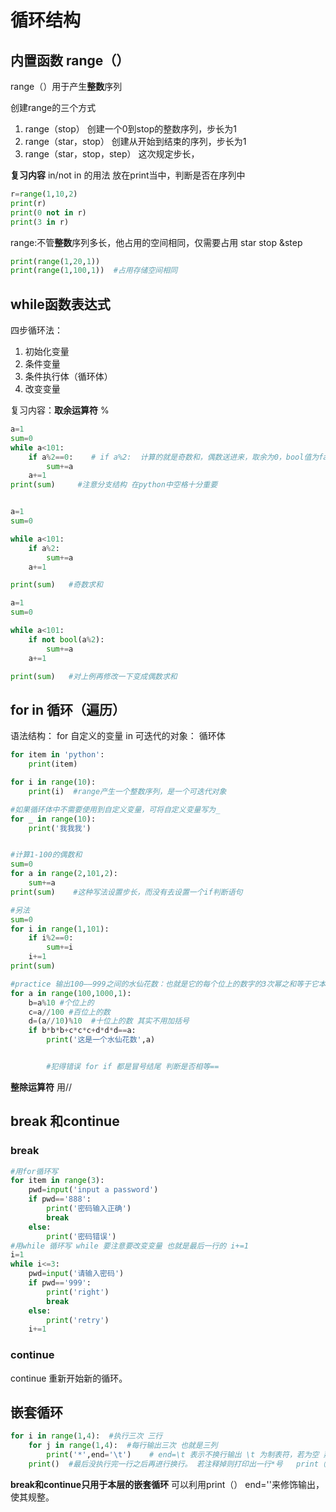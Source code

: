 # 循环结构
## 内置函数 range（）

range（）用于产生**整数**序列

创建range的三个方式
1. range（stop） 创建一个0到stop的整数序列，步长为1
2. range（star，stop） 创建从开始到结束的序列，步长为1
3. range（star，stop，step） 这次规定步长，

**复习内容**  in/not in 的用法 放在print当中，判断是否在序列中

```python
r=range(1,10,2)
print(r)
print(0 not in r)
print(3 in r)  

```

range:不管**整数**序列多长，他占用的空间相同，仅需要占用 star stop &step
```python
print(range(1,20,1))
print(range(1,100,1))  #占用存储空间相同
```


## while函数表达式
四步循环法：
1. 初始化变量
2. 条件变量
3. 条件执行体（循环体）
4. 改变变量

复习内容：**取余运算符**  %

```python
a=1
sum=0
while a<101:
    if a%2==0:    # if a%2:  计算的就是奇数和，偶数送进来，取余为0，bool值为false，直接加1，奇数进来true 求和。
        sum+=a
    a+=1  
print(sum)     #注意分支结构 在python中空格十分重要


a=1
sum=0

while a<101:
    if a%2:
        sum+=a
    a+=1

print(sum)   #奇数求和

a=1
sum=0

while a<101:
    if not bool(a%2):
        sum+=a
    a+=1

print(sum)   #对上例再修改一下变成偶数求和

```  

## for in 循环（遍历）

语法结构： for 自定义的变量 in 可迭代的对象：
循环体



```python
for item in 'python':
    print(item)

for i in range(10):
    print(i)  #range产生一个整数序列，是一个可迭代对象

#如果循环体中不需要使用到自定义变量，可将自定义变量写为_
for _ in range(10):
    print('我我我')


#计算1-100的偶数和
sum=0
for a in range(2,101,2):
    sum+=a
print(sum)    #这种写法设置步长，而没有去设置一个if判断语句

#另法
sum=0
for i in range(1,101):
    if i%2==0:
        sum+=i    
    i+=1
print(sum)
```

```python
#practice 输出100——999之间的水仙花数：也就是它的每个位上的数字的3次幂之和等于它本身
for a in range(100,1000,1):
    b=a%10 #个位上的
    c=a//100 #百位上的数
    d=(a//10)%10  #十位上的数 其实不用加括号
    if b*b*b+c*c*c+d*d*d==a:
        print('这是一个水仙花数',a)


        #犯得错误 for if 都是冒号结尾 判断是否相等==
 ```
   

**整除运算符** 用//

## break 和continue
### break
```python
#用for循环写
for item in range(3):
    pwd=input('input a password')
    if pwd=='888':
        print('密码输入正确')
        break
    else:
        print('密码错误')
#用while 循环写 while 要注意要改变变量 也就是最后一行的 i+=1
i=1
while i<=3:
    pwd=input('请输入密码')
    if pwd=='999':
        print('right')
        break
    else:
        print('retry')
    i+=1
```
### continue
continue 重新开始新的循环。


## 嵌套循环

```python
for i in range(1,4):  #执行三次 三行
    for j in range(1,4):  #每行输出三次 也就是三列
        print('*',end='\t')    # end=\t 表示不换行输出 \t 为制表符，若为空 那就紧紧挨在一起，若加\t 那么相邻输出有间隔
    print()  #最后没执行完一行之后再进行换行。 若注释掉则打印出一行*号   print（）输出换行，print（'\n'）空两行
```

**break和continue只用于本层的嵌套循环**
可以利用print（） end=''来修饰输出，使其规整。



